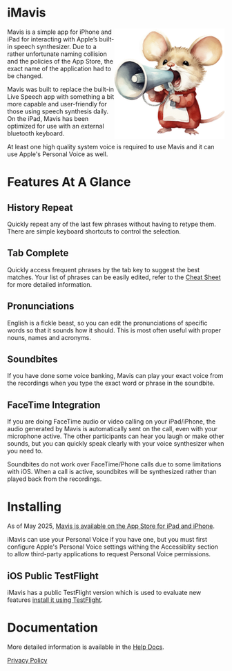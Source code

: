# iMavis

<img src="docs/img/roaring-mouse-white-1024.png" width="256" alt="Mavis Mouse" align="right">

Mavis is a simple app for iPhone and iPad for interacting with Apple’s built-in speech synthesizer. Due to a rather unfortunate naming collision and the policies of the App Store, the exact name of the application had to be changed.

Mavis was built to replace the built-in Live Speech app with something a bit more capable and user-friendly for those using speech synthesis daily. On the iPad, Mavis has been optimized for use with an external bluetooth keyboard.

At least one high quality system voice is required to use Mavis and it can use Apple's Personal Voice as well.

# Features At A Glance

## History Repeat
Quickly repeat any of the last few phrases without having to retype them. There are simple keyboard shortcuts to control the selection.

## Tab Complete
Quickly access frequent phrases by the tab key to suggest the best matches. Your list of phrases can be easily edited, refer to the  [Cheat Sheet](docs/help.md) for more detailed information.

## Pronunciations
English is a fickle beast, so you can edit the pronunciations of specific words so that it sounds how it should. This is most often useful with proper nouns, names and acronyms.

## Soundbites

If you have done some voice banking, Mavis can play your exact voice from the recordings when you type the exact word or phrase in the soundbite.

## FaceTime Integration

If you are doing FaceTime audio or video calling on your iPad/iPhone, the audio generated by Mavis is automatically sent on the call, even with your microphone active. The other participants can hear you laugh or make other sounds, but you can quickly speak clearly with your voice synthesizer when you need to.

Soundbites do not work over FaceTime/Phone calls due to some limitations with iOS. When a call is active, soundbites will be synthesized rather than played back from the recordings.

# Installing

As of May 2025, [Mavis is available on the App Store for iPad and iPhone](https://apps.apple.com/us/app/imavis/id6741783799).

iMavis can use your Personal Voice if you have one, but you must first configure Apple's Personal Voice settings withing the Accessiblity section to allow third-party applications to request Personal Voice permissions.

## iOS Public TestFlight

iMavis has a public TestFlight version which is used to evaluate new features [install it using TestFlight](https://testflight.apple.com/join/W9rEpXmy).

# Documentation

More detailed information is available in the [Help Docs](docs/help.md).

[Privacy Policy](docs/privacy-policy-ios.md)
